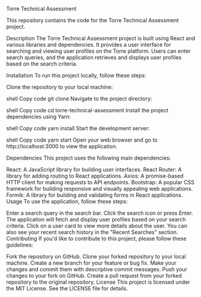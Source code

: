 Torre Technical Assessment


This repository contains the code for the Torre Technical Assessment project.

Description
The Torre Technical Assessment project is built using React and various libraries and dependencies. It provides a user interface for searching and viewing user profiles on the Torre platform. Users can enter search queries, and the application retrieves and displays user profiles based on the search criteria.

Installation
To run this project locally, follow these steps:

Clone the repository to your local machine:

shell
Copy code
git clone <repository-url>
Navigate to the project directory:

shell
Copy code
cd torre-technical-assessment
Install the project dependencies using Yarn:

shell
Copy code
yarn install
Start the development server:

shell
Copy code
yarn start
Open your web browser and go to http://localhost:3000 to view the application.

Dependencies
This project uses the following main dependencies:

React: A JavaScript library for building user interfaces.
React Router: A library for adding routing to React applications.
Axios: A promise-based HTTP client for making requests to API endpoints.
Bootstrap: A popular CSS framework for building responsive and visually appealing web applications.
Formik: A library for building and validating forms in React applications.
Usage
To use the application, follow these steps:

Enter a search query in the search bar.
Click the search icon or press Enter.
The application will fetch and display user profiles based on your search criteria.
Click on a user card to view more details about the user.
You can also see your recent search history in the "Recent Searches" section.
Contributing
If you'd like to contribute to this project, please follow these guidelines:

Fork the repository on GitHub.
Clone your forked repository to your local machine.
Create a new branch for your feature or bug fix.
Make your changes and commit them with descriptive commit messages.
Push your changes to your fork on GitHub.
Create a pull request from your forked repository to the original repository.
License
This project is licensed under the MIT License. See the LICENSE file for details.
